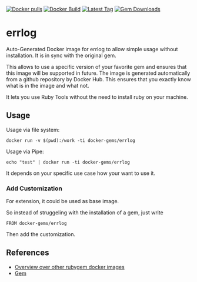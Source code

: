 [![Docker pulls](https://img.shields.io/docker/pulls/rubygem/errlog.svg)](https://hub.docker.com/r/rubygem/errlog/)
[![Docker Build](https://img.shields.io/docker/automated/rubygem/errlog.svg)](https://hub.docker.com/r/rubygem/errlog/)
[![Latest Tag](https://img.shields.io/github/tag/docker-rubygem/errlog.svg)](https://hub.docker.com/r/rubygem/errlog/)
[![Gem Downloads](https://img.shields.io/gem/dt/errlog.svg)](https://rubygems.org/gems/errlog/)
# errlog

Auto-Generated Docker image for errlog to allow simple usage without installation.
It is in sync with the original gem.

This allows to use a specific version of your favorite gem and ensures that this image will be supported in future.
The image is generated automatically from a github repository by Docker Hub.
This ensures that you exactly know what is in the image and what not.

It lets you use Ruby Tools without the need to install ruby on your machine.

## Usage

Usage via file system:

`docker run -v $(pwd):/work -ti docker-gems/errlog`

Usage via Pipe:

`echo "test" | docker run -ti docker-gems/errlog`

It depends on your specific use case how your want to use it.

### Add Customization

For extension, it could be used as base image.

So instead of struggeling with the installation of a gem, just write

`FROM docker-gems/errlog`

Then add the customization.

## References

 - [Overview over other rubygem docker images](https://github.com/thinkbot/docker-rubygem)
 - [Gem](https://rubygems.org/gems/errlog/)
